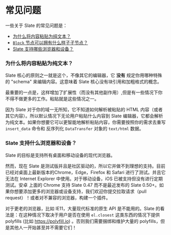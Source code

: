 # 常见问题

一些关于 Slate 的常见问题是：

- [为什么将内容粘贴为纯文本？](#why-is-content-is-pasted-as-plaintext)
- [ `Block` 节点可以拥有什么样子子节点？](#what-can-a-block-node-have-as-its-children)
- [Slate 支持哪些浏览器和设备？](#what-browsers-and-devices-does-slate-support)

### 为什么将内容粘贴为纯文本？

Slate 核心的原则之一就是这个，不像其它的编辑器，它 **没有** 规定你用哪种特殊的 "schema" 来编辑内容。这意味着 Slate 核心没有块引用和加粗格式的概念。

最重要的一点是，这样增加了扩展性（而没有其他副作用）,但是有一些情况下你不得不做更多的工作。粘贴就是这些情况之一。

因为 Slate 对于你的域一无所知，它不知道如何解析被粘贴的 HTML 内容（或者其它内容）。所以默认情况下无论用户粘贴什么内容到 Slate 编辑器，它都会解析为纯文本。如果你想要它可以更智能地解析粘贴内容，你需要按照你的需求去重写  `insert_data` 命令和 反序列化  `DataTransfer` 对象的 `text/html` 数据。

### Slate 支持什么浏览器和设备？

Slate 的目标是支持所有桌面和移动设备的现代浏览器。

然而，现在 Slate 是测试版并且是社区驱动的，所以它并做不到理想的支持。目前已经对桌面上最新版本的Chrome，Edge，Firefox 和 Safari 进行了测试。并且它无法在 Internet Explorer 中使用。对于移动设备，iOS 已被支持但没有进行定期测试。安卓 上面的 Chrome 支持 Slate 0.47 而不是最近发布的 Slate 0.50+。如果你想要添加更多的浏览器或设备支持，我们欢迎你提交拉取请求（pull request）！或者对不兼容的浏览器，构建一个插件。

对于更老的浏览器，比如 IE11，大量现代标准的原生 API 是不能用的。Slate 的看法是：在这种情况下取决于用户是否在使用 `el.closest` 这类东西的情况下提供 polyfills (比如 https://polyfill.io) 。否则我们需要捆绑和维护大量的 polyfills，但是其他人一开始甚至并不需要它们！
